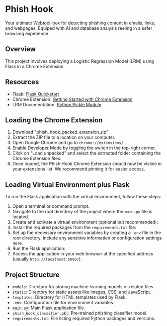 # Phish Hook
Your ultimate Webtool-box for detecting phishing content in emails, links, and webpages. Equiped with AI and database analysis reeling in a safer browsing experience.

## Overview
This project involves deploying a Logistic Regression Model (LRM) using Flask in a Chrome Extension.

## Resources
- Flask: [Flask Quickstart](https://flask.palletsprojects.com/en/3.0.x/quickstart/#a-minimal-application)
- Chrome Extension: [Getting Started with Chrome Extension](https://developer.chrome.com/docs/extensions/get-started/)
- LRM Documentation: [Python Pickle Module](https://docs.python.org/3/library/pickle.html)

## Loading the Chrome Extension
1. Download "phish_hook_packed_extension.zip"
2. Extract the ZIP file to a location on your computer.
3. Open Google Chrome and go to `chrome://extensions/`.
4. Enable Developer Mode by toggling the switch in the top-right corner.
5. Click on "Load unpacked" and select the extracted folder containing the Chrome Extension files.
6. Once loaded, the Phish Hook Chrome Extension should now be visible in your extensions list. We recommend pinning it for easier access.

## Loading Virtual Environment plus Flask
To run the Flask application with the virtual environment, follow these steps:

1. Open a terminal or command prompt.
2. Navigate to the root directory of the project where the `main.py` file is located.
3. Create and activate a virtual environment (optional but recommended):
4. Install the required packages from the `requirements.txt` file:
5. Set up the necessary environment variables by creating a `.env` file in the root directory. Include any sensitive information or configuration settings here.
6. Run the Flask application:
7. Access the application in your web browser at the specified address (usually `http://localhost:5000/`).

## Project Structure
- `models`: Directory for storing machine learning models or related files.
- `static`: Directory for static assets like images, CSS, and JavaScript.
- `templates`: Directory for HTML templates used by Flask.
- `.env`: Configuration file for environment variables.
- `main.py`: Main Flask application file.
- `phish_hook_classifier.pkl`: Pre-trained phishing classifier model.
- `requirements.txt`: File listing required Python packages and versions.

